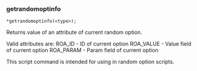 ### getrandomoptinfo
```
*getrandomoptinfo(<type>);
```

Returns value of an attribute of current random option.

Valid attributes are:
ROA_ID - ID of current option
ROA_VALUE - Value field of current option
ROA_PARAM - Param field of current option

This script command is intended for using in random option scripts.
